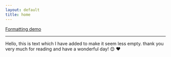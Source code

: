 ```yaml
---
layout: default
title: home
---
```


[Formatting demo](/formatting/)

---

Hello, this is text which I have added to make it seem less empty. thank you very much for reading and have a wonderful day! 😊 ❤️

